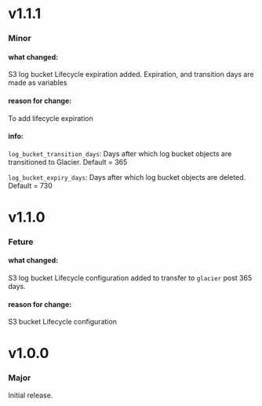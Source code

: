 # v1.1.1

### Minor

#### what changed:

S3 log bucket Lifecycle expiration added. Expiration, and transition days are made as variables

#### reason for change:

To add lifecycle expiration

#### info:

`log_bucket_transition_days`: Days after which log bucket objects are transitioned to Glacier. Default = 365

`log_bucket_expiry_days`:     Days after which log bucket objects are deleted. Default = 730

# v1.1.0

### Feture

#### what changed:

S3 log bucket Lifecycle configuration added to transfer to `glacier` post 365 days.

#### reason for change:

S3 bucket Lifecycle configuration

# v1.0.0

### Major

Initial release.
